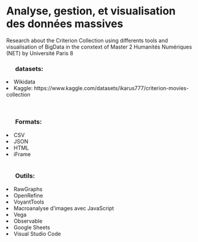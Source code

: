 # Analyse, gestion, et visualisation des données massives
Research about the Criterion Collection using differents tools and visualisation of BigData in the conxtext of Master 2 Humanités Numériques (NET) by Université Paris 8
<br> <ul> <h3> datasets: </h3> </ul>
<li>Wikidata</li>
<li>Kaggle: https://www.kaggle.com/datasets/ikarus777/criterion-movies-collection</li>

<br> <ul> <h3> Formats:</h3> </ul>
<li> CSV</li>
<li> JSON</li>
<li> HTML</li>
<li> iFrame</li>
</ul>
<br> <ul> <h3> Outils: </h3> </ul>
<li> RawGraphs</li>
<li> OpenRefine</li>
<li> VoyantTools</li>
<li> Macroanalyse d'images avec JavaScript</li>
<li> Vega</li>
<li> Observable</li>
<li>Google Sheets</li>
<li>Visual Studio Code</li>
